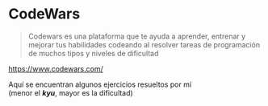 # CodeWars

>Codewars es una plataforma que te ayuda a aprender, entrenar y mejorar tus habilidades codeando al resolver tareas de programación de muchos tipos y niveles de dificultad

https://www.codewars.com/

Aquí se encuentran algunos ejercicios resueltos por mí  
(menor el ***kyu***, mayor es la dificultad)
